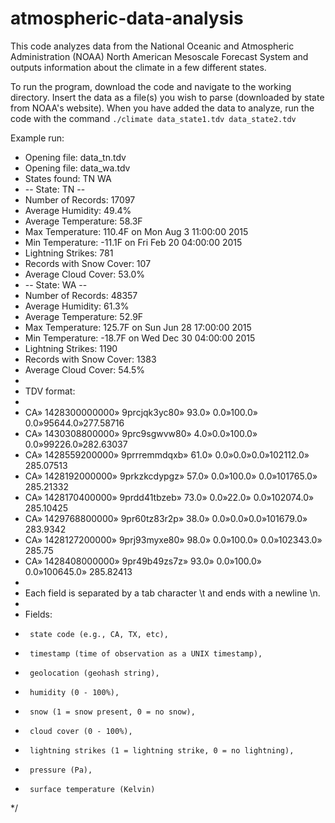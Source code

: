 # atmospheric-data-analysis
This code analyzes data from the National Oceanic and Atmospheric Administration (NOAA) North American Mesoscale Forecast System and outputs information about the climate in a few different states.

To run the program, download the code and navigate to the working directory. Insert the data as a file(s) you wish to parse (downloaded by state from NOAA's website).
When you have added the data to analyze, run the code with the command `./climate data_state1.tdv data_state2.tdv`

Example run:

 * Opening file: data_tn.tdv
 * Opening file: data_wa.tdv
 * States found: TN WA
 * -- State: TN --
 * Number of Records: 17097
 * Average Humidity: 49.4%
 * Average Temperature: 58.3F
 * Max Temperature: 110.4F on Mon Aug  3 11:00:00 2015
 * Min Temperature: -11.1F on Fri Feb 20 04:00:00 2015
 * Lightning Strikes: 781
 * Records with Snow Cover: 107
 * Average Cloud Cover: 53.0%
 * -- State: WA --
 * Number of Records: 48357
 * Average Humidity: 61.3%
 * Average Temperature: 52.9F
 * Max Temperature: 125.7F on Sun Jun 28 17:00:00 2015
 * Min Temperature: -18.7F on Wed Dec 30 04:00:00 2015
 * Lightning Strikes: 1190
 * Records with Snow Cover: 1383
 * Average Cloud Cover: 54.5%
 *
 * TDV format:
 *
 * CA» 1428300000000»  9prcjqk3yc80»   93.0»   0.0»100.0»  0.0»95644.0»277.58716
 * CA» 1430308800000»  9prc9sgwvw80»   4.0»0.0»100.0»  0.0»99226.0»282.63037
 * CA» 1428559200000»  9prrremmdqxb»   61.0»   0.0»0.0»0.0»102112.0»   285.07513
 * CA» 1428192000000»  9prkzkcdypgz»   57.0»   0.0»100.0»  0.0»101765.0» 285.21332
 * CA» 1428170400000»  9prdd41tbzeb»   73.0»   0.0»22.0»   0.0»102074.0» 285.10425
 * CA» 1429768800000»  9pr60tz83r2p»   38.0»   0.0»0.0»0.0»101679.0»   283.9342
 * CA» 1428127200000»  9prj93myxe80»   98.0»   0.0»100.0»  0.0»102343.0» 285.75
 * CA» 1428408000000»  9pr49b49zs7z»   93.0»   0.0»100.0»  0.0»100645.0» 285.82413
 *
 * Each field is separated by a tab character \t and ends with a newline \n.
 *
 * Fields:
 *      state code (e.g., CA, TX, etc),
 *      timestamp (time of observation as a UNIX timestamp),
 *      geolocation (geohash string),
 *      humidity (0 - 100%),
 *      snow (1 = snow present, 0 = no snow),
 *      cloud cover (0 - 100%),
 *      lightning strikes (1 = lightning strike, 0 = no lightning),
 *      pressure (Pa),
 *      surface temperature (Kelvin)
 */

